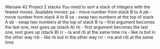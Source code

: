 Warsaw 42 Project
2 stacks
You need to sort a stack of integers with the fewest moves.
Available moves:
pa - move number from stack B to A
pb - move number from stack A to B
sa - swap two numbers at the top of stack A
sb - swap two numbers at the top of stack B
ra - first argument becomes the last one, rest goes up (stack A)
rb - first argument becomes the last one, rest goes up (stack B)
rr - ra and rb at the same time
rra - like ra but in the other way
rrb - like rb but in the other way
rrr - rra and rrb at the same time 

